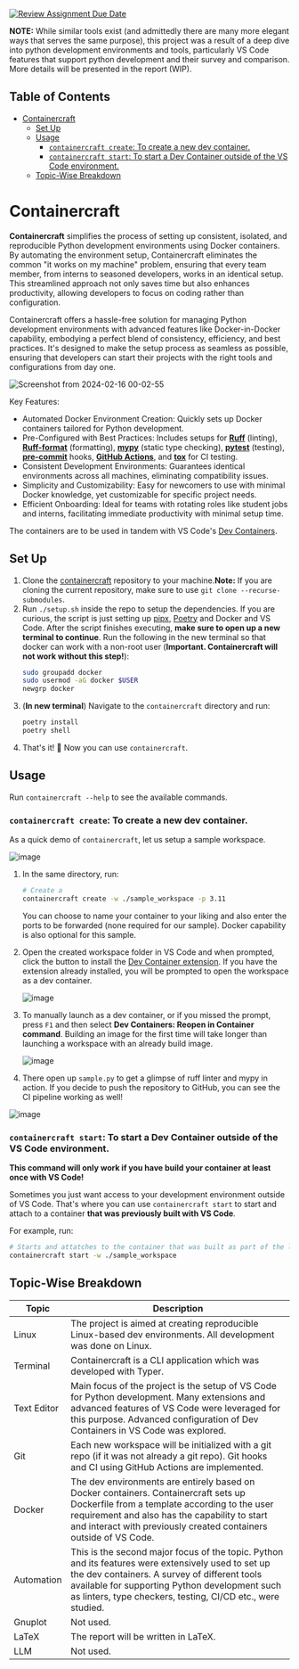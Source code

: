 [![Review Assignment Due Date](https://classroom.github.com/assets/deadline-readme-button-24ddc0f5d75046c5622901739e7c5dd533143b0c8e959d652212380cedb1ea36.svg)](https://classroom.github.com/a/9FxAlQXs)

**NOTE:** While similar tools exist (and admittedly there are many more elegant ways that serves the same purpose), this project was a result of a deep dive into python development environments and tools, particularly VS Code features that support python development and their survey and comparison. More details will be presented in the report (WIP).

## Table of Contents
- [Containercraft](#containercraft)
  - [Set Up](#set-up)
  - [Usage](#usage)
    - [`containercraft create`: To create a new dev container.](#containercraft-create-to-create-a-new-dev-container)
    - [`containercraft start`: To start a Dev Container outside of the VS Code environment.](#containercraft-start-to-start-a-dev-container-outside-of-the-vs-code-environment)
  - [Topic-Wise Breakdown](#topic-wise-breakdown)

# Containercraft

**Containercraft** simplifies the process of setting up consistent, isolated, and reproducible Python development environments using Docker containers. By automating the environment setup, Containercraft eliminates the common "it works on my machine" problem, ensuring that every team member, from interns to seasoned developers, works in an identical setup. This streamlined approach not only saves time but also enhances productivity, allowing developers to focus on coding rather than configuration.

Containercraft offers a hassle-free solution for managing Python development environments with advanced features like Docker-in-Docker capability, embodying a perfect blend of consistency, efficiency, and best practices. It's designed to make the setup process as seamless as possible, ensuring that developers can start their projects with the right tools and configurations from day one.

![Screenshot from 2024-02-16 00-02-55](https://github.com/s1dharth-s/containercraft/assets/16634798/98bf435b-13ae-48dc-8d8f-3f1b454e19f0)

Key Features:

- Automated Docker Environment Creation: Quickly sets up Docker containers tailored for Python development.
- Pre-Configured with Best Practices: Includes setups for [**Ruff**](https://github.com/astral-sh/ruff) (linting), [**Ruff-format**](https://github.com/astral-sh/ruff) (formatting), [**mypy**](https://github.com/python/mypy) (static type checking), [**pytest**](https://github.com/pytest-dev/pytest) (testing), [**pre-commit**](https://github.com/pre-commit/pre-commit) hooks, [**GitHub Actions**](https://docs.github.com/en/actions/learn-github-actions/understanding-github-actions), and [**tox**](https://github.com/tox-dev/tox) for CI testing.
- Consistent Development Environments: Guarantees identical environments across all machines, eliminating compatibility issues.
- Simplicity and Customizability: Easy for newcomers to use with minimal Docker knowledge, yet customizable for specific project needs.
- Efficient Onboarding: Ideal for teams with rotating roles like student jobs and interns, facilitating immediate productivity with minimal setup time.

The containers are to be used in tandem with VS Code's [Dev Containers](https://code.visualstudio.com/docs/devcontainers/containers).

## Set Up
1. Clone the [containercraft](https://github.com/s1dharth-s/containercraft) repository to your machine.**Note:** If you are cloning the current repository, make sure to use `git clone --recurse-submodules`.
2. Run `./setup.sh` inside the repo to setup the dependencies. If you are curious, the script is just setting up [pipx](https://github.com/pypa/pipx), [Poetry](https://github.com/python-poetry/poetry) and Docker and VS Code. After the script finishes executing, **make sure to open up a new terminal to continue**. Run the following in the new terminal so that docker can work with a non-root user (**Important. Containercraft will not work without this step!**):
    ```bash
    sudo groupadd docker
    sudo usermod -aG docker $USER
    newgrp docker
    ```
3. (**In new terminal**) Navigate to the `containercraft` directory and run:
    ```bash
    poetry install
    poetry shell
    ```
4. That's it! :tada: Now you can use `containercraft`.

## Usage
Run `containercraft --help` to see the available commands.

### `containercraft create`: To create a new dev container.
As a quick demo of `containercraft`, let us setup a sample workspace.

![image](https://github.com/s1dharth-s/containercraft/assets/16634798/b1a6e469-28d4-4812-8ba0-27a0ee4b7346)

1. In the same directory, run:
    ```bash
    # Create a
    containercraft create -w ./sample_workspace -p 3.11
    ```
    You can choose to name your container to your liking and also enter the ports to be forwarded (none required for our sample). Docker capability is also optional for this sample.
2. Open the created workspace folder in VS Code and when prompted, click the button to install the [Dev Container extension](https://marketplace.visualstudio.com/items?itemName=ms-vscode-remote.remote-containers). If you have the extension already installed, you will be prompted to open the workspace as a dev container.

    ![image](https://github.com/s1dharth-s/containercraft/assets/16634798/7a5f552d-705b-4bd0-b882-7c93bdc92293)

4. To manually launch as a dev container, or if you missed the prompt, press `F1` and then select **Dev Containers: Reopen in Container command**. Building an image for the first time will take longer than launching a workspace with an already build image.

   ![image](https://github.com/s1dharth-s/containercraft/assets/16634798/550c5405-c2af-4dcd-92d1-a7a3d3c1e9cb)

6. There open up `sample.py` to get a glimpse of ruff linter and mypy in action. If you decide to push the repository to GitHub, you can see the CI pipeline working as well!

  ![image](https://github.com/s1dharth-s/containercraft/assets/16634798/0c76d113-9bf4-4266-9e50-78b65792e75c)


### `containercraft start`: To start a Dev Container outside of the VS Code environment.
**This command will only work if you have build your container at least once with VS Code!**

Sometimes you just want access to your development environment outside of VS Code. That's where you can use `containercraft start` to start and attach to a container **that was previously built with VS Code**.

For example, run:
```bash
# Starts and attatches to the container that was built as part of the last example
containercraft start -w ./sample_workspace
```

## Topic-Wise Breakdown
| Topic       | Description |
|-------------|-------------|
| Linux       | The project is aimed at creating reproducible Linux-based dev environments. All development was done on Linux. |
| Terminal    | Containercraft is a CLI application which was developed with Typer. |
| Text Editor | Main focus of the project is the setup of VS Code for Python development. Many extensions and advanced features of VS Code were leveraged for this purpose. Advanced configuration of Dev Containers in VS Code was explored. |
| Git         | Each new workspace will be initialized with a git repo (if it was not already a git repo). Git hooks and CI using GitHub Actions are implemented. |
| Docker      | The dev environments are entirely based on Docker containers. Containercraft sets up Dockerfile from a template according to the user requirement and also has the capability to start and interact with previously created containers outside of VS Code. |
| Automation  | This is the second major focus of the topic. Python and its features were extensively used to set up the dev containers. A survey of different tools available for supporting Python development such as linters, type checkers, testing, CI/CD etc., were studied. |
| Gnuplot     | Not used. |
| LaTeX       | The report will be written in LaTeX. |
| LLM         | Not used. |
